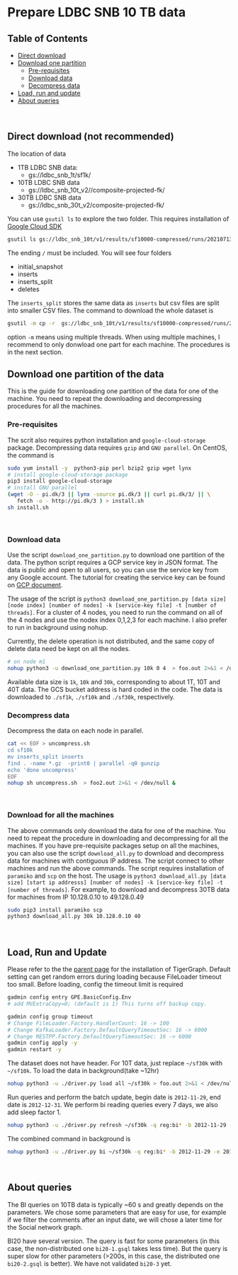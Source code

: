 # Prepare LDBC SNB 10 TB data
## Table of Contents
* [Direct download](#Direct-download-(not-recommended))
* [Download one partition](#Download-one-partition-of-the-data)
   * [Pre-requisites](#Pre-requisites)
   * [Download data](#Download-data)
   * [Decompress data](#Decompress-data)
* [Load, run and update](#Load,-Run-and-Update)
* [About queries](#About-queries)

&nbsp;
## Direct download (not recommended)
The location of data
- 1TB LDBC SNB data: 
   - gs://ldbc_snb_1t/sf1k/
- 10TB LDBC SNB data
   - gs://ldbc_snb_10t_v2//composite-projected-fk/
- 30TB LDBC SNB data
   - gs://ldbc_snb_30t_v2/composite-projected-fk/

You can use `gsutil ls` to explore the two folder. This requires installation of [Google Cloud SDK](https://cloud.google.com/sdk/docs/install)
```sh
gsutil ls gs://ldbc_snb_10t/v1/results/sf10000-compressed/runs/20210713_203448/social_network/csv/bi/composite-projected-fk/
```
The ending `/` must be included. You will see four folders
- initial_snapshot
- inserts
- inserts_split
- deletes

The `inserts_split` stores the same data as `inserts` but csv files are split into smaller CSV files. The command to download the whole dataset is
```sh
gsutil -m cp -r  gs://ldbc_snb_10t/v1/results/sf10000-compressed/runs/20210713_203448/social_network/csv/bi/composite-projected-fk/ .  
```
option `-m` means using multiple threads. When using multiple machines, I recommend to only donwload one part for each machine. The procedures is in the next section.

## Download one partition of the data
This is the guide for downloading one partition of the data for one of the machine. You need to repeat the downloading and decompressing procedures for all the machines.

### Pre-requisites
The scrit also requires python installation and `google-cloud-storage` package. Decompressing data requires `gzip` and `GNU parallel`. On CentOS, the command is
```sh
sudo yum install -y  python3-pip perl bzip2 gzip wget lynx
# install google-cloud-storage package
pip3 install google-cloud-storage
# install GNU parallel
(wget -O - pi.dk/3 || lynx -source pi.dk/3 || curl pi.dk/3/ || \
   fetch -o - http://pi.dk/3 ) > install.sh
sh install.sh
```

&nbsp;
### Download data
Use the script `download_one_partition.py` to download one partition of the data. The python script requires a GCP service key in JSON format. The data is public and open to all users, so you can use the service key from any Google account. The tutorial for creating the service key can be found on [GCP document](https://cloud.google.com/docs/authentication/getting-started).

The usage of the script is `python3 download_one_partition.py [data size] [node index] [number of nodes] -k [service-key file] -t [number of threads]`. For a cluster of 4 nodes, you need to run the command on all of the 4 nodes and use the nodex index 0,1,2,3 for each machine. I also prefer to run in background using nohup.

Currently, the delete operation is not distributed, and the same copy of delete data need be kept on all the nodes.
```sh
# on node m1
nohup python3 -u download_one_partition.py 10k 0 4  > foo.out 2>&1 < /dev/null &
```
Available data size is `1k`, `10k` and `30k`, corresponding to about 1T, 10T and 40T data. The GCS bucket address is hard coded in the code. The data is downloaded to `./sf1k`, `./sf10k` and `./sf30k`, respectively. 

### Decompress data
Decompress the data on each node in parallel.
```sh
cat << EOF > uncompress.sh
cd sf10k
mv inserts_split inserts 
find . -name *.gz  -print0 | parallel -q0 gunzip 
echo 'done uncompress'
EOF
nohup sh uncompress.sh  > foo2.out 2>&1 < /dev/null &
```

&nbsp;
### Download for all the machines
The above commands only download the data for one of the machine. You need to repeat the procedure in downloading and decompressing for all the machines.
If you have pre-requisite packages setup on all the machines, you can also use the script `download_all.py` to download and decompress data for machines with contiguous IP address. The script connect to other machines and run the above commands. The script requires installation of `paramiko` and `scp` on the host. The usage is `python3 download_all.py [data size] [start ip addresss] [number of nodes] -k [service-key file] -t [number of threads]`. For example, to download and decompress 30TB data for machines from IP 10.128.0.10 to 49.128.0.49 

```sh
sudo pip3 install paramiko scp
python3 download_all.py 30k 10.128.0.10 40
```

&nbsp;
## Load, Run and Update
Please refer to the the [parent page](../) for the installation of TigerGraph. 
Default setting can get random errors during loading because FileLoader timeout too small. 
Before loading, config the timeout limit is required
```sh
gadmin config entry GPE.BasicConfig.Env
# add MVExtraCopy=0; (default is 1) This turns off backup copy.

gadmin config group timeout
# Change FileLoader.Factory.HandlerCount: 16 -> 100
# Change KafkaLoader.Factory.DefaultQueryTimeoutSec: 16 -> 6000
# Change RESTPP.Factory.DefaultQueryTimeoutSec: 16 -> 6000
gadmin config apply -y
gadmin restart -y
```

The dataset does not have header. For 10T data, just replace `~/sf30k` with `~/sf10k`. To load the data in background(take ~12hr)
```sh
nohup python3 -u ./driver.py load all ~/sf30k > foo.out 2>&1 < /dev/null &
```
Run queries and perform the batch update, begin date is `2012-11-29`, end date is `2012-12-31`. We perform bi reading queries every 7 days, we also add sleep factor 1. 
```sh
nohup python3 -u ./driver.py refresh ~/sf30k -q reg:bi* -b 2012-11-29 -e 2012-12-31 -r 7 -s 0.5 > foo.out 2>&1 < /dev/null & 
```

The combined command in background is
```sh
nohup python3 -u ./driver.py bi ~/sf30k -q reg:bi* -b 2012-11-29 -e 2012-12-31 -r 7 -s 1  > foo.out 2>&1 < /dev/null & 
```

&nbsp;
## About queries
The BI queries on 10TB data is typically ~60 s and greatly depends on the parameters. We chose some parameters that are easy for use, for example if we filter the comments after an input date, we will chose a later time for the Social network graph.

BI20 have several version. The query is fast for some parameters (in this case, the non-distributed one `bi20-1.gsql` takes less time). But the query is super slow for other parameters (>200s, in this case, the distributed one `bi20-2.gsql` is better). We have not validated `bi20-3` yet.
